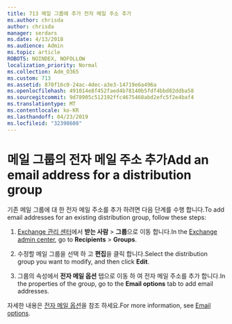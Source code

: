 ```yaml
---
title: 713 메일 그룹에 추가 전자 메일 주소 추가
ms.author: chrisda
author: chrisda
manager: serdars
ms.date: 4/13/2018
ms.audience: Admin
ms.topic: article
ROBOTS: NOINDEX, NOFOLLOW
localization_priority: Normal
ms.collection: Adm_O365
ms.custom: 713
ms.assetid: 870f16c0-24ac-4dec-a3e3-14719e6a496a
ms.openlocfilehash: 491014e8f452faed4b78140b5fdf4bbd82ddba58
ms.sourcegitcommit: 9d78905c512192ffc4675468abd2efc5f2e4baf4
ms.translationtype: MT
ms.contentlocale: ko-KR
ms.lasthandoff: 04/23/2019
ms.locfileid: "32398608"
---
```

# <a name="add-an-email-address-for-a-distribution-group"></a><span data-ttu-id="428da-102">메일 그룹의 전자 메일 주소 추가</span><span class="sxs-lookup"><span data-stu-id="428da-102">Add an email address for a distribution group</span></span>

<span data-ttu-id="428da-103">기존 메일 그룹에 대 한 전자 메일 주소를 추가 하려면 다음 단계를 수행 합니다.</span><span class="sxs-lookup"><span data-stu-id="428da-103">To add email addresses for an existing distribution group, follow these steps:</span></span>

1. <span data-ttu-id="428da-104">[Exchange 관리 센터](https://outlook.office365.com/ecp/)에서 **받는 사람** \> **그룹**으로 이동 합니다.</span><span class="sxs-lookup"><span data-stu-id="428da-104">In the [Exchange admin center](https://outlook.office365.com/ecp/), go to **Recipients** \> **Groups**.</span></span>

2. <span data-ttu-id="428da-105">수정할 메일 그룹을 선택 하 고 **편집**을 클릭 합니다.</span><span class="sxs-lookup"><span data-stu-id="428da-105">Select the distribution group you want to modify, and then click **Edit**.</span></span>

3. <span data-ttu-id="428da-106">그룹의 속성에서 **전자 메일 옵션** 탭으로 이동 하 여 전자 메일 주소를 추가 합니다.</span><span class="sxs-lookup"><span data-stu-id="428da-106">In the properties of the group, go to the **Email options** tab to add email addresses.</span></span> 

<span data-ttu-id="428da-107">자세한 내용은 [전자 메일 옵션](https://technet.microsoft.com/library/bb124513.aspx#emailoptions)을 참조 하세요.</span><span class="sxs-lookup"><span data-stu-id="428da-107">For more information, see [Email options](https://technet.microsoft.com/library/bb124513.aspx#emailoptions).</span></span>
